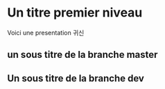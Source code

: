 # Un titre premier niveau

Voici une presentation 귀신

## un sous titre de la branche master

## Un sous titre de la branche dev

